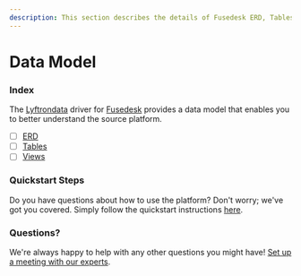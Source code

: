 ```yaml
---
description: This section describes the details of Fusedesk ERD, Tables, and Views.
---
```


# Data Model

### Index

The  [Lyftrondata](https://www.lyftrondata.com/) driver for [Fusedesk](https://www.lyftrondata.com/integration/commerce-analytics/fusedesk/) provides a data model that enables you to better understand the source platform.

* [ ] [ERD](erd.md)
* [ ] [Tables](tables.md)
* [ ] [Views](views.md)

### Quickstart Steps

Do you have questions about how to use the platform? Don't worry; we've got you covered. Simply follow the quickstart instructions [here](../README.md).


### Questions? <a href="#questions" id="questions"></a>

We're always happy to help with any other questions you might have! [Set up a meeting with our experts](https://www.lyftrondata.com/book-a-meeting/).

